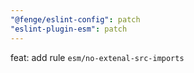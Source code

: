 ```yaml
---
"@fenge/eslint-config": patch
"eslint-plugin-esm": patch
---
```


feat: add rule `esm/no-extenal-src-imports`
